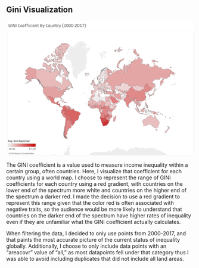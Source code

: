 ## Gini Visualization
![image info](Gini.png)

The GINI coefficient is a value used to measure income inequality within a certain group, often countries. Here, I visualize that coefficient for each country using a world map. I choose to represent the range of GINI coefficients for each country using a red gradient, with countries on the lower end of the spectrum more white and countries on the higher end of the spectrum a darker red. I made the decision to use a red gradient to represent this range given that the color red is often associated with negative traits, so the audience would be more likely to understand that countries on the darker end of the spectrum have higher rates of inequality even if they are unfamiliar what the GINI coefficient actually calculates. 

When filtering the data, I decided to only use points from 2000-2017, and that paints the most accurate picture of the current status of inequality globally. Additionally, I choose to only include data points with an “areacovr” value of “all,” as most datapoints fell under that category thus I was able to avoid including duplicates that did not include all land areas. 



